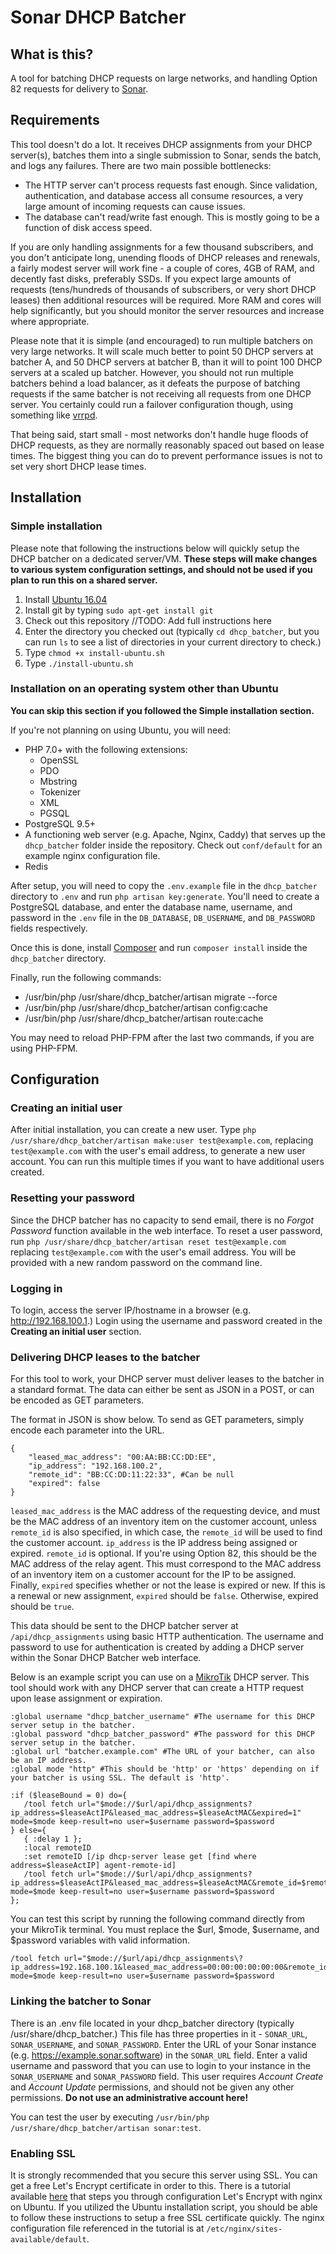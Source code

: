 # Sonar DHCP Batcher

## What is this?

A tool for batching DHCP requests on large networks, and handling Option 82 requests for delivery to [Sonar](https://sonar.software).

## Requirements

This tool doesn't do a lot. It receives DHCP assignments from your DHCP server(s), batches them into a single submission to Sonar, sends the batch, and logs any failures. There are two main possible bottlenecks:

* The HTTP server can't process requests fast enough. Since validation, authentication, and database access all consume resources, a very large amount of incoming requests can cause issues.
* The database can't read/write fast enough. This is mostly going to be a function of disk access speed.

If you are only handling assignments for a few thousand subscribers, and you don't anticipate long, unending floods of DHCP releases and renewals, a fairly modest server will work fine - a couple of cores, 4GB of RAM, and decently fast disks, preferably SSDs. If you expect large amounts of requests (tens/hundreds of thousands of subscribers, or very short DHCP leases) then additional resources will be required. More RAM and cores will help significantly, but you should monitor the server resources and increase where appropriate.

Please note that it is simple (and encouraged) to run multiple batchers on very large networks. It will scale much better to point 50 DHCP servers at batcher A, and 50 DHCP servers at batcher B, than it will to point 100 DHCP servers at a scaled up batcher. However, you should not run multiple batchers behind a load balancer, as it defeats the purpose of batching requests if the same batcher is not receiving all requests from one DHCP server. You certainly could run a failover configuration though, using something like [vrrpd](https://github.com/fredbcode/Vrrpd).

That being said, start small - most networks don't handle huge floods of DHCP requests, as they are normally reasonably spaced out based on lease times. The biggest thing you can do to prevent performance issues is not to set very short DHCP lease times.

## Installation

### Simple installation

Please note that following the instructions below will quickly setup the DHCP batcher on a dedicated server/VM. **These steps will make changes to various system configuration settings, and should not be used if you plan to run this on a shared server.**

1. Install [Ubuntu 16.04](https://www.ubuntu.com/download/server)
2. Install git by typing `sudo apt-get install git`
3. Check out this repository //TODO: Add full instructions here
4. Enter the directory you checked out (typically `cd dhcp_batcher`, but you can run `ls` to see a list of directories in your current directory to check.)
5. Type `chmod +x install-ubuntu.sh`
6. Type `./install-ubuntu.sh`

### Installation on an operating system other than Ubuntu

**You can skip this section if you followed the Simple installation section.**

If you're not planning on using Ubuntu, you will need:

* PHP 7.0+ with the following extensions:
    * OpenSSL
    * PDO
    * Mbstring
    * Tokenizer
    * XML
    * PGSQL
* PostgreSQL 9.5+
* A functioning web server (e.g. Apache, Nginx, Caddy) that serves up the `dhcp_batcher` folder inside the repository. Check out `conf/default` for an example nginx configuration file.
* Redis

After setup, you will need to copy the `.env.example` file in the `dhcp_batcher` directory to `.env` and run `php artisan key:generate`. You'll need to create a PostgreSQL database, and enter the database name, username, and password in the `.env` file in the `DB_DATABASE`, `DB_USERNAME`, and `DB_PASSWORD` fields respectively.

Once this is done, install [Composer](https://getcomposer.org) and run `composer install` inside the `dhcp_batcher` directory.

Finally, run the following commands:

* /usr/bin/php /usr/share/dhcp_batcher/artisan migrate --force
* /usr/bin/php /usr/share/dhcp_batcher/artisan config:cache
* /usr/bin/php /usr/share/dhcp_batcher/artisan route:cache

You may need to reload PHP-FPM after the last two commands, if you are using PHP-FPM.

## Configuration

### Creating an initial user

After initial installation, you can create a new user. Type `php /usr/share/dhcp_batcher/artisan make:user test@example.com`, replacing `test@example.com` with the user's email address, to generate a new user account. You can run this multiple times if you want to have additional users created.

### Resetting your password

Since the DHCP batcher has no capacity to send email, there is no *Forgot Password* function available in the web interface. To reset a user password, run `php /usr/share/dhcp_batcher/artisan reset test@example.com` replacing `test@example.com` with the user's email address. You will be provided with a new random password on the command line.

### Logging in

To login, access the server IP/hostname in a browser (e.g. http://192.168.100.1.) Login using the username and password created in the **Creating an initial user** section.

### Delivering DHCP leases to the batcher

For this tool to work, your DHCP server must deliver leases to the batcher in a standard format. The data can either be sent as JSON in a POST, or can be encoded as GET parameters.

The format in JSON is show below. To send as GET parameters, simply encode each parameter into the URL.

```
{
    "leased_mac_address": "00:AA:BB:CC:DD:EE",
    "ip_address": "192.168.100.2",
    "remote_id": "BB:CC:DD:11:22:33", #Can be null
    "expired": false
}
```

`leased_mac_address` is the MAC address of the requesting device, and must be the MAC address of an inventory item on the customer account, unless `remote_id` is also specified, in which case, the `remote_id` will be used to find the customer account. `ip_address` is the IP address being assigned or expired. `remote_id` is optional. If you're using Option 82, this should be the MAC address of the relay agent. This must correspond to the MAC address of an inventory item on a customer account for the IP to be assigned. Finally, `expired` specifies whether or not the lease is expired or new. If this is a renewal or new assignment, `expired` should be `false`. Otherwise, expired should be `true`.

This data should be sent to the DHCP batcher server at `/api/dhcp_assignments` using basic HTTP authentication. The username and password to use for authentication is created by adding a DHCP server within the Sonar DHCP Batcher web interface.

Below is an example script you can use on a [MikroTik](http://mikrotik.com) DHCP server. This tool should work with any DHCP server that can create a HTTP request upon lease assignment or expiration.

```
:global username "dhcp_batcher_username" #The username for this DHCP server setup in the batcher.
:global password "dhcp_batcher_password" #The password for this DHCP server setup in the batcher.
:global url "batcher.example.com" #The URL of your batcher, can also be an IP address.
:global mode "http" #This should be 'http' or 'https' depending on if your batcher is using SSL. The default is 'http'.

:if ($leaseBound = 0) do={
   /tool fetch url="$mode://$url/api/dhcp_assignments?ip_address=$leaseActIP&leased_mac_address=$leaseActMAC&expired=1" mode=$mode keep-result=no user=$username password=$password
} else={
   { :delay 1 };
   :local remoteID
   :set remoteID [/ip dhcp-server lease get [find where address=$leaseActIP] agent-remote-id]
   /tool fetch url="$mode://$url/api/dhcp_assignments?ip_address=$leaseActIP&leased_mac_address=$leaseActMAC&remote_id=$remoteID&expired=0" mode=$mode keep-result=no user=$username password=$password
};
```

You can test this script by running the following command directly from your MikroTik terminal. You must replace the $url, $mode, $username, and $password variables with valid information.

```
/tool fetch url="$mode://$url/api/dhcp_assignments\?ip_address=192.168.100.1&leased_mac_address=00:00:00:00:00:00&remote_id=&expired=0" mode=$mode keep-result=no user=$username password=$password
```

### Linking the batcher to Sonar

There is an .env file located in your dhcp_batcher directory (typically /usr/share/dhcp_batcher.) This file has three properties in it - `SONAR_URL`, `SONAR_USERNAME`, and `SONAR_PASSWORD`. Enter the URL of your Sonar instance (e.g. https://example.sonar.software) in the `SONAR_URL` field. Enter a valid username and password that you can use to login to your instance in the `SONAR_USERNAME` and `SONAR_PASSWORD` field. This user requires *Account Create* and *Account Update* permissions, and should not be given any other permissions. **Do not use an administrative account here!**

You can test the user by executing `/usr/bin/php /usr/share/dhcp_batcher/artisan sonar:test`.

### Enabling SSL

It is strongly recommended that you secure this server using SSL. You can get a free Let's Encrypt certificate in order to this. There is a tutorial available [here](https://www.digitalocean.com/community/tutorials/how-to-set-up-let-s-encrypt-with-nginx-server-blocks-on-ubuntu-16-04) that steps you through configuration Let's Encrypt with nginx on Ubuntu. If you utilized the Ubuntu installation script, you should be able to follow these instructions to setup a free SSL certificate quickly. The nginx configuration file referenced in the tutorial is at `/etc/nginx/sites-available/default`.
